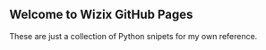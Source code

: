 ## Welcome to Wizix GitHub Pages
These are just a collection of Python snipets for my own reference.

